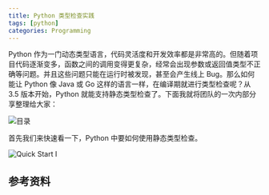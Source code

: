 ```yaml
---
title: Python 类型检查实践
tags: [python]
categories: Programming
---
```


Python 作为一门动态类型语言，代码灵活度和开发效率都是非常高的。但随着项目代码逐渐变多，函数之间的调用变得更复杂，经常会出现参数或返回值类型不正确等问题。并且这些问题只能在运行时被发现，甚至会产生线上 Bug。那么如何能让 Python 像 Java 或 Go 这样的语言一样，在编译期就进行类型检查呢？从 3.5 版本开始，Python 就能支持静态类型检查了。下面我就将团队的一次内部分享整理给大家：

![目录](/cnblogs/images/python-static-typing/python-static-typing.002.jpeg)

<!-- more -->

首先我们来快速看一下，Python 中要如何使用静态类型检查。

![Quick Start I](/cnblogs/images/python-static-typing/python-static-typing.003.jpeg)

## 参考资料
